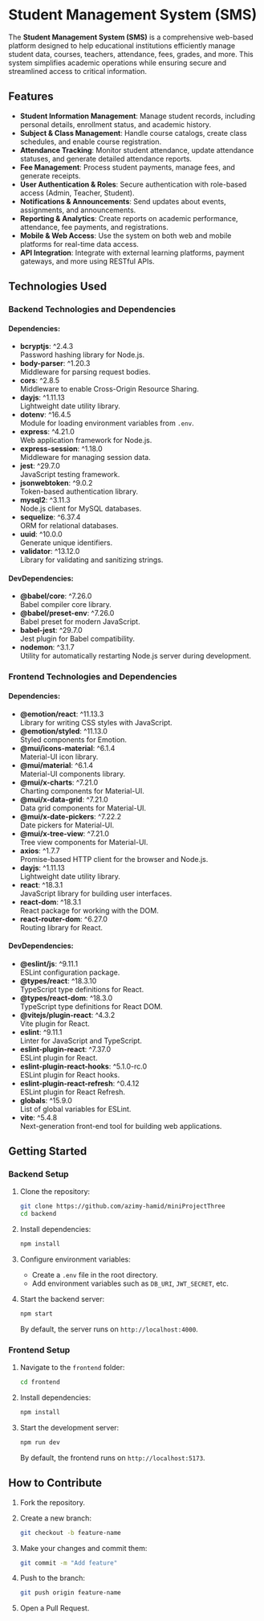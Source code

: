 # Student Management System (SMS)

The **Student Management System (SMS)** is a comprehensive web-based platform designed to help educational institutions efficiently manage student data, courses, teachers, attendance, fees, grades, and more. This system simplifies academic operations while ensuring secure and streamlined access to critical information.

## Features

- **Student Information Management**: Manage student records, including personal details, enrollment status, and academic history.
- **Subject & Class Management**: Handle course catalogs, create class schedules, and enable course registration.
- **Attendance Tracking**: Monitor student attendance, update attendance statuses, and generate detailed attendance reports.
- **Fee Management**: Process student payments, manage fees, and generate receipts.
- **User Authentication & Roles**: Secure authentication with role-based access (Admin, Teacher, Student).
- **Notifications & Announcements**: Send updates about events, assignments, and announcements.
- **Reporting & Analytics**: Create reports on academic performance, attendance, fee payments, and registrations.
- **Mobile & Web Access**: Use the system on both web and mobile platforms for real-time data access.
- **API Integration**: Integrate with external learning platforms, payment gateways, and more using RESTful APIs.

## Technologies Used

### Backend Technologies and Dependencies

#### Dependencies:

- **bcryptjs**: ^2.4.3  
  Password hashing library for Node.js.
- **body-parser**: ^1.20.3  
  Middleware for parsing request bodies.
- **cors**: ^2.8.5  
  Middleware to enable Cross-Origin Resource Sharing.
- **dayjs**: ^1.11.13  
  Lightweight date utility library.
- **dotenv**: ^16.4.5  
  Module for loading environment variables from `.env`.
- **express**: ^4.21.0  
  Web application framework for Node.js.
- **express-session**: ^1.18.0  
  Middleware for managing session data.
- **jest**: ^29.7.0  
  JavaScript testing framework.
- **jsonwebtoken**: ^9.0.2  
  Token-based authentication library.
- **mysql2**: ^3.11.3  
  Node.js client for MySQL databases.
- **sequelize**: ^6.37.4  
  ORM for relational databases.
- **uuid**: ^10.0.0  
  Generate unique identifiers.
- **validator**: ^13.12.0  
  Library for validating and sanitizing strings.

#### DevDependencies:

- **@babel/core**: ^7.26.0  
  Babel compiler core library.
- **@babel/preset-env**: ^7.26.0  
  Babel preset for modern JavaScript.
- **babel-jest**: ^29.7.0  
  Jest plugin for Babel compatibility.
- **nodemon**: ^3.1.7  
  Utility for automatically restarting Node.js server during development.

### Frontend Technologies and Dependencies

#### Dependencies:

- **@emotion/react**: ^11.13.3  
  Library for writing CSS styles with JavaScript.
- **@emotion/styled**: ^11.13.0  
  Styled components for Emotion.
- **@mui/icons-material**: ^6.1.4  
  Material-UI icon library.
- **@mui/material**: ^6.1.4  
  Material-UI components library.
- **@mui/x-charts**: ^7.21.0  
  Charting components for Material-UI.
- **@mui/x-data-grid**: ^7.21.0  
  Data grid components for Material-UI.
- **@mui/x-date-pickers**: ^7.22.2  
  Date pickers for Material-UI.
- **@mui/x-tree-view**: ^7.21.0  
  Tree view components for Material-UI.
- **axios**: ^1.7.7  
  Promise-based HTTP client for the browser and Node.js.
- **dayjs**: ^1.11.13  
  Lightweight date utility library.
- **react**: ^18.3.1  
  JavaScript library for building user interfaces.
- **react-dom**: ^18.3.1  
  React package for working with the DOM.
- **react-router-dom**: ^6.27.0  
  Routing library for React.

#### DevDependencies:

- **@eslint/js**: ^9.11.1  
  ESLint configuration package.
- **@types/react**: ^18.3.10  
  TypeScript type definitions for React.
- **@types/react-dom**: ^18.3.0  
  TypeScript type definitions for React DOM.
- **@vitejs/plugin-react**: ^4.3.2  
  Vite plugin for React.
- **eslint**: ^9.11.1  
  Linter for JavaScript and TypeScript.
- **eslint-plugin-react**: ^7.37.0  
  ESLint plugin for React.
- **eslint-plugin-react-hooks**: ^5.1.0-rc.0  
  ESLint plugin for React hooks.
- **eslint-plugin-react-refresh**: ^0.4.12  
  ESLint plugin for React Refresh.
- **globals**: ^15.9.0  
  List of global variables for ESLint.
- **vite**: ^5.4.8  
  Next-generation front-end tool for building web applications.

## Getting Started

### Backend Setup

1. Clone the repository:

   ```bash
   git clone https://github.com/azimy-hamid/miniProjectThree
   cd backend
   ```

2. Install dependencies:

   ```bash
   npm install
   ```

3. Configure environment variables:

   - Create a `.env` file in the root directory.
   - Add environment variables such as `DB_URI`, `JWT_SECRET`, etc.

4. Start the backend server:

   ```bash
   npm start
   ```

   By default, the server runs on `http://localhost:4000`.

### Frontend Setup

1. Navigate to the `frontend` folder:

   ```bash
   cd frontend
   ```

2. Install dependencies:

   ```bash
   npm install
   ```

3. Start the development server:

   ```bash
   npm run dev
   ```

   By default, the frontend runs on `http://localhost:5173`.

## How to Contribute

1. Fork the repository.
2. Create a new branch:

   ```bash
   git checkout -b feature-name
   ```

3. Make your changes and commit them:

   ```bash
   git commit -m "Add feature"
   ```

4. Push to the branch:

   ```bash
   git push origin feature-name
   ```

5. Open a Pull Request.
